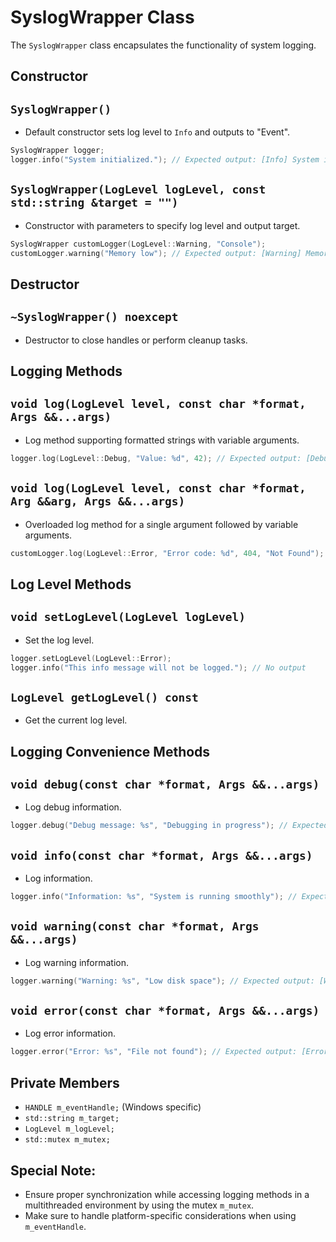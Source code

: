 # SyslogWrapper Class

The `SyslogWrapper` class encapsulates the functionality of system logging.

## Constructor

## `SyslogWrapper()`

- Default constructor sets log level to `Info` and outputs to "Event".

```cpp
SyslogWrapper logger;
logger.info("System initialized."); // Expected output: [Info] System initialized.
```

## `SyslogWrapper(LogLevel logLevel, const std::string &target = "")`

- Constructor with parameters to specify log level and output target.

```cpp
SyslogWrapper customLogger(LogLevel::Warning, "Console");
customLogger.warning("Memory low"); // Expected output: [Warning] Memory low
```

## Destructor

## `~SyslogWrapper() noexcept`

- Destructor to close handles or perform cleanup tasks.

## Logging Methods

## `void log(LogLevel level, const char *format, Args &&...args)`

- Log method supporting formatted strings with variable arguments.

```cpp
logger.log(LogLevel::Debug, "Value: %d", 42); // Expected output: [Debug] Value: 42
```

## `void log(LogLevel level, const char *format, Arg &&arg, Args &&...args)`

- Overloaded log method for a single argument followed by variable arguments.

```cpp
customLogger.log(LogLevel::Error, "Error code: %d", 404, "Not Found"); // Expected output: [Error] Error code: 404 Not Found
```

## Log Level Methods

## `void setLogLevel(LogLevel logLevel)`

- Set the log level.

```cpp
logger.setLogLevel(LogLevel::Error);
logger.info("This info message will not be logged."); // No output
```

## `LogLevel getLogLevel() const`

- Get the current log level.

## Logging Convenience Methods

## `void debug(const char *format, Args &&...args)`

- Log debug information.

```cpp
logger.debug("Debug message: %s", "Debugging in progress"); // Expected output: [Debug] Debug message: Debugging in progress
```

## `void info(const char *format, Args &&...args)`

- Log information.

```cpp
logger.info("Information: %s", "System is running smoothly"); // Expected output: [Info] Information: System is running smoothly
```

## `void warning(const char *format, Args &&...args)`

- Log warning information.

```cpp
logger.warning("Warning: %s", "Low disk space"); // Expected output: [Warning] Warning: Low disk space
```

## `void error(const char *format, Args &&...args)`

- Log error information.

```cpp
logger.error("Error: %s", "File not found"); // Expected output: [Error] Error: File not found
```

## Private Members

- `HANDLE m_eventHandle;` (Windows specific)
- `std::string m_target;`
- `LogLevel m_logLevel;`
- `std::mutex m_mutex;`

## Special Note:

- Ensure proper synchronization while accessing logging methods in a multithreaded environment by using the mutex `m_mutex`.
- Make sure to handle platform-specific considerations when using `m_eventHandle`.
